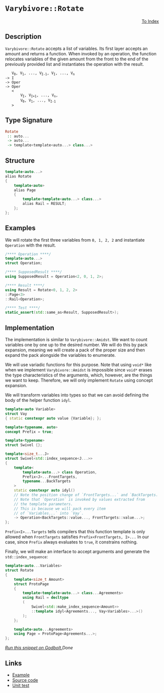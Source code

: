 <!-- Copyright 2024 Feng Mofan
SPDX-License-Identifier: Apache-2.0 -->

# `Varybivore::Rotate`

<p style='text-align: right;'><a href="../../../facilities/metafunctions.md#varybivore-rotate">To Index</a></p>

## Description

`Varybivore::Rotate` accepts a list of variables.
Its first layer accepts an amount and returns a function.
When invoked by an operation, the function relocates variables of the given amount from the front to the end of the previously provided list and instantiates the operation with the result.

<pre><code>   V<sub>0</sub>, V<sub>1</sub>, ..., V<sub>I-1</sub>, V<sub>I</sub>, ..., V<sub>n</sub>
-> I
-> Oper
-> Oper
   &lt;
       V<sub>I</sub>, V<sub>I+1</sub>, ..., V<sub>n</sub>,
       V<sub>0</sub>, V<sub>1</sub>, ..., V<sub>I-1</sub>
   &gt;</code></pre>

## Type Signature

```Haskell
Rotate
 :: auto...
 -> auto...
 -> template<template<auto...> class...>
```

## Structure

```C++
template<auto...>
alias Rotate
{
    template<auto>
    alias Page
    {
        template<template<auto...> class...>
        alias Rail = RESULT;
    };
};
```

## Examples

We will rotate the first three variables from `0, 1, 2, 2` and instantiate `Operation` with the result.

```C++
/**** Operation ****/
template<auto...>
struct Operation;

/**** SupposedResult ****/
using SupposedResult = Operation<2, 0, 1, 2>;

/**** Result ****/
using Result = Rotate<0, 1, 2, 2>
::Page<3>
::Rail<Operation>;

/**** Test ****/
static_assert(std::same_as<Result, SupposedResult>);
```

## Implementation

The implementation is similar to `Varybivore::Amidst`.
We want to count variables one by one up to the desired number.
We will do this by pack expansion, meaning we will create a pack of the proper size and then expand the pack alongside the variables to enumerate.

We will use variadic functions for this purpose.
Note that using `void*` like when we implement `Varybivore::Amidst` is impossible since `void*` erases the type characteristics of the arguments, which, however, are the things we want to keep.
Therefore, we will only implement `Rotate` using concept expansion.

We will transform variables into types so that we can avoid defining the body of the helper function `idyl`.

```C++
template<auto Variable>
struct Vay
{ static constexpr auto value {Variable}; };
```

```C++
template<typename, auto>
concept Prefix = true;

template<typename>
struct Swivel {};

template<size_t...J>
struct Swivel<std::index_sequence<J...>>
{
    template<
        template<auto...> class Operation,
        Prefix<J>...FrontTargets,
        typename...BackTargets
    >
    static constexpr auto idyl()
    // Note the position change of `FrontTargets...` and `BackTargets.`
    // Note that `Operation` is invoked by values extracted from
    // the template parameters.
    // This is because we will pack every item
    // of `Variables...` into `Vay`.
    -> Operation<BackTargets::value..., FrontTargets::value...>;
};
```

`Prefix<I>...Targets` tells compilers that this function template is only allowed when `FrontTargets` satisfies `Prefix<FrontTargets, I>...`
In our case, since `Prefix` always evaluates to `true`, it constrains nothing.

Finally, we will make an interface to accept arguments and generate the `std::index_sequence`:

```C++
template<auto...Variables>
struct Rotate
{
    template<size_t Amount>
    struct ProtoPage
    {
        template<template<auto...> class...Agreements>
        using Rail = decltype
        (
            Swivel<std::make_index_sequence<Amount>>
            ::template idyl<Agreements..., Vay<Variables>...>()
        );
    };

    template<auto...Agreements>
    using Page = ProtoPage<Agreements...>;
};
```

[*Run this snippet on Godbolt.*](https://godbolt.org/#z:OYLghAFBqd5QCxAYwPYBMCmBRdBLAF1QCcAaPECAMzwBtMA7AQwFtMQByARg9KtQYEAysib0QXACx8BBAKoBnTAAUAHpwAMvAFYTStJg1DIApACYAQuYukl9ZATwDKjdAGFUtAK4sGIAKwAzKSuADJ4DJgAcj4ARpjEIADsABykAA6oCoRODB7evgHBmdmOAuGRMSzxiam2mPZlDEIETMQE%2BT5%2BQfWNuS1tBBXRcQnJaQqt7Z2FPZODw1U14wCUtqhexMjsHAD0AFSHR8cnp/u7JhoAggdHANQAIpjprozIeJgKd8cX17dnAJOvyulxBZkCEWQ3iwdxMgTcXkctEIAE84dhQeYIQwoV4YXC3MhJugsFR0Zi/sc7spiJgaKpvkdgQRMCx0gYWQSCCiXsw2KQ7kxEahydc0DjngRqbT6bDAg87gRiF5MHCrNdQf99ncAGpMFGMw7M1nspic%2BFCoi6tp4Jixeiiq6TZUOa1ojVJCx3eaOZB3cWTTCqdLEQXCu4ANzEKthnr1xFt9tVSQeatjqcC6pBlMBuZ%2BmqpAEk2fQ2IIzblDecC3na8Ca4c7kIAO54CMNKvGktm1Xw7m81i9jHXZ1eV0ttsdkye6cZrOglnd81ubIAL0wAH0CAA6XcAKUdo/HrfbtAJxJAIAiWFUG6UAEcVRKCXvd9vyYFhyCZ9c7n/FSaHK9m4oL/mBAFLsBlqoG%2B6L%2BgYChfAA8i8xAVgIpCgeBf40nSeCqC%2B6JvgAYsQsgACptMAmAEAomG/thio8owg5vhYTDIAA1pRxDUbRWF/o6YE%2BngfoBiywahtBdx4OgKK0BAKwCXcuy7HcUSoCyioIJgdwlDkAj%2BgghjUXcqBULCABsGikRRVE0QosHWYKDDoFZGjsVxPF8Y5JjWcpqnqZpukEMZUp%2BRoKEJOhDARTJXwRBGqCcZgbmxAaUbeJ8dxBkqHEsm5VBkSwAVqaFIWAT2eltIOLLEL5DF/oF5EIHgCVfPEoheEodzNrpra0LQ1VcTl7bEAahCsqVZkWRF8aJvQjm7nFERWnN%2BoRe%2BjV3AAtHBUVoU0BKedx9m0ZemUqm%2BAq2YI3kORd0aYLBn5qpiKZvRqOaNgASppVX5tci6msu0FvvNdqLYeSpjlKf2tJyHpZmBwNAeeeDrludxXCwGyCEJ/5HlKNKaagyhMNRynTsjjGoz2XKVaDwovdg8FMIhb5XMAtKsow/GvdtYHdREwB3D9TB0HKCpYFC/aqoL/4QMpjFNieDTngQ6CXiwTApRu15BnemCPm8wE43jBAfl%2BKtgZedNabJ8kElzPNlrR11ugSENJgoRHLZ%2BinK/%2BSmZlTH2h19Vwo4zUHM7uLuYLzgi%2BwLUf/sLRjUhTulwgqJNEOTlPwgnSfu/7GIR9%2Bc4UjctZAg22rYKorDsrpgO13XTI11qdwHTFnYLjHBJg%2BXoJE73qExZ92Yd42QheOkJSpT9nxeLQUrtxnovz4vWTL6v69SxP0VHfCZgChoApcAKZgfvO33aivChrxvXfXFvYsH%2BF8pi/9y6X3ca%2Bdxz7AMdJeQuwFAhgJAOLOgBI%2B6nwrvfWe2pyKfFfkaMeCNRIbnZkodoEALwgAUIOXBKc3BPxfgKHeS90CUPXuiEOFgOBrFoJwfwvA/AcC0KQVAnAQKWGsN6DYWwc7gh4KQAgmgWFrE4gESQ24NApDMGYAAnKorg/glEpC4EkJI0g2EcEkLwFgEgNCXy4TwvhHBeAKBAJfKR3CWGkDgLAGAiAQAbAIOkRE5BKBoDZHQBIURBycFUCkSyO1LKSDuMAZAfopDbjMLwVKhASCyT0PwQQIgxDsCkDIQQigVDqCcaQXQ19mxoXSJwHgrD2GcOkbwzgSFEQ%2BKlOZO44TInRNifEwBCizB3AgB4QJ9BQxYi4CsXgjitBrAgEgAJ6QglkAoBARZyyQDACkOfGg68Eh2IgLERpsQIhtBRDU3gJzmDjSQrEbQmAHAXNIAEt2SEGC0HOaUrAsQvDADcGIWgdjuC8CwDrIw4gvl4FpA4ScQKeFBgeYiHYEjVoNEaciWIaFxoeCwI0pUeBTHAtIGNWIe8nhguAMiIw0i1hUAMMABQOoPjNiilwiRWThCiHEPkjlRS1CNPKfoEyKBrDWH0HgWIdjIBrFQOkJoQKdrElzqYQRlgzBWLGgmLAUrFK9AeU0FwrkZh%2BGvmECIIxqhjGvvpJoxq9A2tyIsUYiRr52H1f0KYHRPBdD0G6mFAgBjtCdZal1thPV2tdZ64NyxJnrE2NsCQdSOAcNIJY3g1jOkRKiTEuJCSBlDNwGk8Z4ipmSJpWsHSTAsCJF1XIyQgRtyqMCPojQkgzCSGshofwllVH6E4MY0gpjAhcG3JZLglkUiqJ0ZZfwkhNFNssqmxp1jbH2LLU4uZ7j5meNab41Z6yxkhLYJwNoLAIxJB2kwNmmcuCqO3CO%2BF%2BAiBasybIHJ3LpC8qUPy0puhz6VKYNU4FSaU1pqaRwFp3jEQzUzd0mJUITKALvQ%2BoZIylljNhOCMwpaZnOO3QehIfi1moFGWMBDRhb1cEvrsuqByjmlKuWcp5jGbl3P1U8l5fM3kfMad835/zBpAokaCkyEKeH4GhY4dscKUmqERSyJ5qLDE8IxVilEOKdg8PxYSiRJKyWslEyLGlfB6WMuZayp5HL315M/bIPlJSeF/qFdSlVVhLDislfAGVcrcgKqVfKVz1h1Xps1bJT4Xm9X%2Br8BAVwEaQiuWjVajIWQDJ5G9YUa1KWmiJdDX6pogavUFBNZF/LUbzVLCS/MaY6XitVaGOV51ia42iKa4Y0Dy7OCwezde0Wt772KILU%2BkgmHh04fLaQSt1bKBJoHUOu9rakj%2BFUXowIbaO1zqXaUldtg124c3fAbdXi2lEYI8QI9OxT09JYAoCMfoIx9aApMFJQ2X3Xys1ymzBT5DfoczoEAwQANAdqX25NDStvNN3e0iyqgrs3buw9nskxUMkfQwkEbgQxsbpcQslHyyTu47GSAW7i8Nz3dURuR7BANww8/XQWjlB6M8JY58iRzPbn3MeUSzjghuOfPE5gH5fyAVCZBQZ8FmmQVQvddJxpCLkBIsU4INFpTVNnI03ihMOneB6aUOSwz1Ksd0opmZzALLeSWbfR9iQtnCk/YFf95zxhRXuYxTq7z8rOC7AvIFtVGqEhavC9KkruRDXuBq3oM1lRGuZdKLkOLDrygNZDb6ho7qA3hvD661PUWCs5d9Rnor%2BeFhJ5jWsBQIiE2xra2DqxnWad3Gu7dyMCOWRI4gIW59I3JnTPG5NsYurDGzZAGo7cgRAj%2BC0XO8xY%2BkgTs27XmxO2HHjbrf4RtuikjmJSJIDRXBlFmEXYYwINf02cB7xupNyT5%2Bn8X3ttYY1sjOEkEAA)$Done$

## Links

- [Example](../../../code/facilities/metafunctions/varybivore/rotate/implementation.hpp)
- [Source code](../../../../conceptrodon/descend/varybivore/rotate.hpp)
- [Unit test](../../../../tests/unit/metafunctions/varybivore/rotate.test.hpp)
